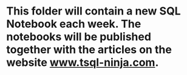 # This folder will contain a new SQL Notebook each week. The notebooks will be published together with the articles on the website www.tsql-ninja.com. 
